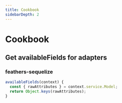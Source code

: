 ```yaml
---
title: Cookbook
sidebarDepth: 2
---
```


# Cookbook

## Get availableFields for adapters

### feathers-sequelize

```js
availableFields(context) {
  const { rawAttributes } = context.service.Model;
  return Object.keys(rawAttributes);
}
```
